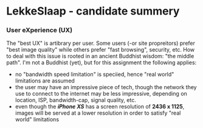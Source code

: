 # LekkeSlaap - candidate summery

### User eXperience (UX)
The "best UX" is artibrary per user. Some users (-or site propreitors) prefer "best image quality" while others prefer "fast browsing", security, etc.
How to deal with this issue is rooted in an ancient Buddhist wisdom: "the middle path".
I'm not a Buddhist (yet), but for this assignment the following applies:
- no "bandwidth speed limitation" is speciied, hence "real world" limitations are assumed
- the user may have an impressive piece of tech, though the network they use to connect to the internet may be less impressive, depending on location, ISP, bandwidth-cap, signal quality, etc.
- even though the ***iPhone XS*** has a screen resolution of **2436 x 1125**, images will be served at a lower resolution in order to satisfy "real world" limitations


